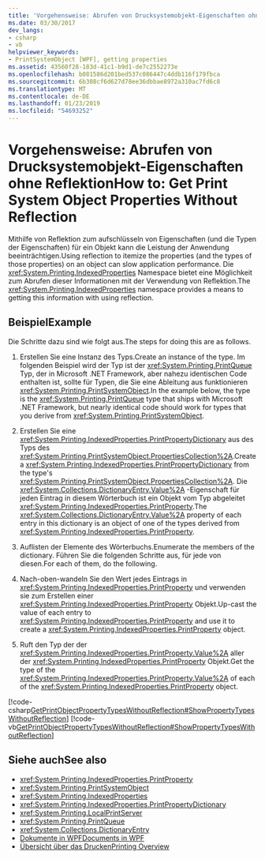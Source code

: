 ```yaml
---
title: 'Vorgehensweise: Abrufen von Drucksystemobjekt-Eigenschaften ohne Reflektion'
ms.date: 03/30/2017
dev_langs:
- csharp
- vb
helpviewer_keywords:
- PrintSystemObject [WPF], getting properties
ms.assetid: 43560f28-183d-41c1-b9d1-de7c2552273e
ms.openlocfilehash: b081586d201bed537c086447c4ddb116f179fbca
ms.sourcegitcommit: 6b308cf6d627d78ee36dbbae8972a310ac7fd6c8
ms.translationtype: MT
ms.contentlocale: de-DE
ms.lasthandoff: 01/23/2019
ms.locfileid: "54693252"
---
```

# <a name="how-to-get-print-system-object-properties-without-reflection"></a><span data-ttu-id="a39aa-102">Vorgehensweise: Abrufen von Drucksystemobjekt-Eigenschaften ohne Reflektion</span><span class="sxs-lookup"><span data-stu-id="a39aa-102">How to: Get Print System Object Properties Without Reflection</span></span>
<span data-ttu-id="a39aa-103">Mithilfe von Reflektion zum aufschlüsseln von Eigenschaften (und die Typen der Eigenschaften) für ein Objekt kann die Leistung der Anwendung beeinträchtigen.</span><span class="sxs-lookup"><span data-stu-id="a39aa-103">Using reflection to itemize the properties (and the types of those properties) on an object can slow application performance.</span></span> <span data-ttu-id="a39aa-104">Die <xref:System.Printing.IndexedProperties> Namespace bietet eine Möglichkeit zum Abrufen dieser Informationen mit der Verwendung von Reflektion.</span><span class="sxs-lookup"><span data-stu-id="a39aa-104">The <xref:System.Printing.IndexedProperties> namespace provides a means to getting this information with using reflection.</span></span>  
  
## <a name="example"></a><span data-ttu-id="a39aa-105">Beispiel</span><span class="sxs-lookup"><span data-stu-id="a39aa-105">Example</span></span>  
 <span data-ttu-id="a39aa-106">Die Schritte dazu sind wie folgt aus.</span><span class="sxs-lookup"><span data-stu-id="a39aa-106">The steps for doing this are as follows.</span></span>  
  
1.  <span data-ttu-id="a39aa-107">Erstellen Sie eine Instanz des Typs.</span><span class="sxs-lookup"><span data-stu-id="a39aa-107">Create an instance of the type.</span></span> <span data-ttu-id="a39aa-108">Im folgenden Beispiel wird der Typ ist der <xref:System.Printing.PrintQueue> Typ, der in Microsoft .NET Framework, aber nahezu identischen Code enthalten ist, sollte für Typen, die Sie eine Ableitung aus funktionieren <xref:System.Printing.PrintSystemObject>.</span><span class="sxs-lookup"><span data-stu-id="a39aa-108">In the example below, the type is the <xref:System.Printing.PrintQueue> type that ships with Microsoft .NET Framework, but nearly identical code should work for types that you derive from <xref:System.Printing.PrintSystemObject>.</span></span>  
  
2.  <span data-ttu-id="a39aa-109">Erstellen Sie eine <xref:System.Printing.IndexedProperties.PrintPropertyDictionary> aus des Typs des <xref:System.Printing.PrintSystemObject.PropertiesCollection%2A>.</span><span class="sxs-lookup"><span data-stu-id="a39aa-109">Create a <xref:System.Printing.IndexedProperties.PrintPropertyDictionary> from the type's <xref:System.Printing.PrintSystemObject.PropertiesCollection%2A>.</span></span> <span data-ttu-id="a39aa-110">Die <xref:System.Collections.DictionaryEntry.Value%2A> -Eigenschaft für jeden Eintrag in diesem Wörterbuch ist ein Objekt vom Typ abgeleitet <xref:System.Printing.IndexedProperties.PrintProperty>.</span><span class="sxs-lookup"><span data-stu-id="a39aa-110">The <xref:System.Collections.DictionaryEntry.Value%2A> property of each entry in this dictionary is an object of one of the types derived from <xref:System.Printing.IndexedProperties.PrintProperty>.</span></span>  
  
3.  <span data-ttu-id="a39aa-111">Auflisten der Elemente des Wörterbuchs.</span><span class="sxs-lookup"><span data-stu-id="a39aa-111">Enumerate the members of the dictionary.</span></span> <span data-ttu-id="a39aa-112">Führen Sie die folgenden Schritte aus, für jede von diesen.</span><span class="sxs-lookup"><span data-stu-id="a39aa-112">For each of them, do the following.</span></span>  
  
4.  <span data-ttu-id="a39aa-113">Nach-oben-wandeln Sie den Wert jedes Eintrags in <xref:System.Printing.IndexedProperties.PrintProperty> und verwenden sie zum Erstellen einer <xref:System.Printing.IndexedProperties.PrintProperty> Objekt.</span><span class="sxs-lookup"><span data-stu-id="a39aa-113">Up-cast the value of each entry to <xref:System.Printing.IndexedProperties.PrintProperty> and use it to create a <xref:System.Printing.IndexedProperties.PrintProperty> object.</span></span>  
  
5.  <span data-ttu-id="a39aa-114">Ruft den Typ der der <xref:System.Printing.IndexedProperties.PrintProperty.Value%2A> aller der <xref:System.Printing.IndexedProperties.PrintProperty> Objekt.</span><span class="sxs-lookup"><span data-stu-id="a39aa-114">Get the type of the <xref:System.Printing.IndexedProperties.PrintProperty.Value%2A> of each of the <xref:System.Printing.IndexedProperties.PrintProperty> object.</span></span>  
  
 [!code-csharp[GetPrintObjectPropertyTypesWithoutReflection#ShowPropertyTypesWithoutReflection](../../../../samples/snippets/csharp/VS_Snippets_Wpf/GetPrintObjectPropertyTypesWithoutReflection/CSharp/Program.cs#showpropertytypeswithoutreflection)]
 [!code-vb[GetPrintObjectPropertyTypesWithoutReflection#ShowPropertyTypesWithoutReflection](../../../../samples/snippets/visualbasic/VS_Snippets_Wpf/GetPrintObjectPropertyTypesWithoutReflection/visualbasic/program.vb#showpropertytypeswithoutreflection)]  
  
## <a name="see-also"></a><span data-ttu-id="a39aa-115">Siehe auch</span><span class="sxs-lookup"><span data-stu-id="a39aa-115">See also</span></span>
- <xref:System.Printing.IndexedProperties.PrintProperty>
- <xref:System.Printing.PrintSystemObject>
- <xref:System.Printing.IndexedProperties>
- <xref:System.Printing.IndexedProperties.PrintPropertyDictionary>
- <xref:System.Printing.LocalPrintServer>
- <xref:System.Printing.PrintQueue>
- <xref:System.Collections.DictionaryEntry>
- [<span data-ttu-id="a39aa-116">Dokumente in WPF</span><span class="sxs-lookup"><span data-stu-id="a39aa-116">Documents in WPF</span></span>](../../../../docs/framework/wpf/advanced/documents-in-wpf.md)
- [<span data-ttu-id="a39aa-117">Übersicht über das Drucken</span><span class="sxs-lookup"><span data-stu-id="a39aa-117">Printing Overview</span></span>](../../../../docs/framework/wpf/advanced/printing-overview.md)
